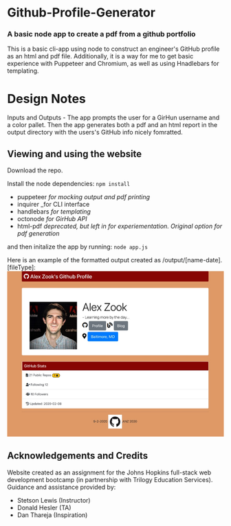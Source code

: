 # Github-Profile-Generator
### A basic node app to create a pdf from a github portfolio

This is a basic cli-app using node to construct an engineer's GitHub profile as an html and pdf file. Additionally, it is a way for me to get basic experience with Puppeteer and Chromium, as well as using Hnadlebars for templating. 

# Design Notes

Inputs and Outputs -
The app prompts the user for a GirHun username and a color pallet. Then the app generates both a pdf and an html report in the output directory with the users's GitHub info nicely fomratted.


## Viewing and using the website

Download the repo.

Install the node dependencies:
`npm install`
* puppeteer _for mocking output and pdf printing_
* inquirer _for CLI interface
* handlebars _for templating_
* octonode _for GirHub API_
* html-pdf _deprecated, but left in for experiementation. Original option for pdf generation_

 and then initalize the app by running:
`node app.js`

Here is an example of the formatted output created as /output/[name-date].[fileType]:
![Mainpage Screenshot Demo](https://github.com/anzook/Github-Profile-Generator/blob/master/output/OutputExample.jpg)


## Acknowledgements and Credits

Website created as an assignment for the Johns Hopkins full-stack web development bootcamp (in partnership with Trilogy Education Services).
Guidance and assistance provided by:
* Stetson Lewis (Instructor)
* Donald Hesler (TA)
* Dan Thareja (Inspiration)
